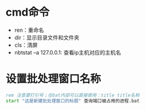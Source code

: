 # cmd命令
- ren：重命名
- dir：显示目录文件和文件夹
- cls：清屏
- nbtstat –a 127.0.0.1: 查看ip主机对应的主机名
# 设置批处理窗口名称
~~~ bat
rem 注意要打引号；在bat内部可以直接使用：title title名称
start "这是新建批处理窗口的标题" 查询端口被占用的进程.bat
~~~
